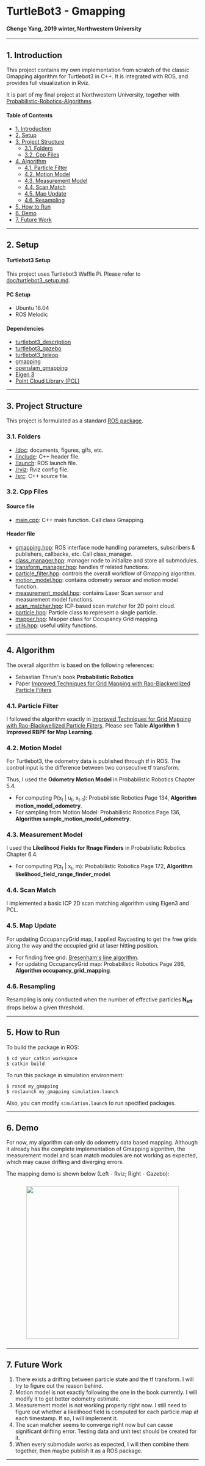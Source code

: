 # TurtleBot3 - Gmapping
#### Chenge Yang, 2019 winter, Northwestern University

-----------------------------------------------------------------------------------------
## 1. Introduction
This project contains my own implementation from scratch of the classic Gmapping algorithm for Turtlebot3 in C++. It is integrated with ROS, and provides full visualization in Rviz.

It is part of my final project at Northwestern University, together with [Probabilistic-Robotics-Algorithms](https://github.com/ChengeYang/Probabilistic-Robotics-Algorithms).

#### Table of Contents
- [1. Introduction](#1-Introduction)
- [2. Setup](#2-Setup)
- [3. Project Structure](#3-Project-Structure)
  - [3.1. Folders](#31-Folders)
  - [3.2. Cpp Files](#32-Cpp-Files)
- [4. Algorithm](#4-Algorithm)
  - [4.1. Particle Filter](#41-Particle-Filter)
  - [4.2. Motion Model](#42-Motion-Model)
  - [4.3. Measurement Model](#43-Measurement-Model)
  - [4.4. Scan Match](#44-Scan-Match)
  - [4.5. Map Update](#45-Map-Update)
  - [4.6. Resampling](#46-Resampling)
- [5. How to Run](#5-How-to-Run)
- [6. Demo](#6-Demo)
- [7. Future Work](#7-Future-Work)

-----------------------------------------------------------------------------------------
## 2. Setup

#### Turtlebot3 Setup
This project uses Turtlebot3 Waffle Pi. Please refer to [doc/turtlebot3_setup.md](doc/turtlebot3_setup.md).

#### PC Setup
* Ubuntu 18.04
* ROS Melodic

#### Dependencies
* [turtlebot3_description](http://wiki.ros.org/turtlebot3_description)
* [turtlebot3_gazebo](http://wiki.ros.org/turtlebot3_gazebo)
* [turtlebot3_teleop](http://wiki.ros.org/turtlebot3_teleop)
* [gmapping](http://wiki.ros.org/gmapping)
* [openslam_gmapping](http://wiki.ros.org/openslam_gmapping)
* [Eigen 3](https://eigen.tuxfamily.org/dox-devel/index.html)
* [Point Cloud Library (PCL)](http://pointclouds.org/)

-----------------------------------------------------------------------------------------
## 3. Project Structure
This project is formulated as a standard [ROS package](http://wiki.ros.org/Packages#Common_Files_and_Directories).

### 3.1. Folders
* [/doc](doc/): documents, figures, gifs, etc.
* [/include](include/): C++ header file.
* [/launch](launch/): ROS launch file.
* [/rviz](rviz/): Rviz config file.
* [/src](src/): C++ source file.

### 3.2. Cpp Files

#### Source file
* [main.cpp](src/main.cpp): C++ main function. Call class Gmapping.

#### Header file
* [gmapping.hpp](include/my_gmapping/gmapping.hpp): ROS interface node handling parameters, subscribers & publishers, callbacks, etc. Call class_manager.
* [class_manager.hpp](include/my_gmapping/class_manager.hpp): manager node to initialize and store all submodules.
* [transform_manager.hpp](include/my_gmapping/transform_manager.hpp): handles tf related functions.
* [particle_filter.hpp](include/my_gmapping/particle_filter.hpp): controls the overall workflow of Gmapping algorithm.
* [motion_model.hpp](include/my_gmapping/motion_model.hpp): contains odometry sensor and motion model function.
* [measurement_model.hpp](include/my_gmapping/measurement_model.hpp): contains Laser Scan sensor and measurement model functions.
* [scan_matcher.hpp](include/my_gmapping/scan_matcher.hpp): ICP-based scan matcher for 2D point cloud.
* [particle.hpp](include/my_gmapping/particle.hpp): Particle class to represent a single particle.
* [mapper.hpp](include/my_gmapping/mapper.hpp): Mapper class for Occupancy Grid mapping.
* [utils.hpp](include/my_gmapping/utils.hpp): useful utility functions.

-----------------------------------------------------------------------------------------
## 4. Algorithm
The overall algorithm is based on the following references:
* Sebastian Thrun's book **Probabilistic Robotics**
* Paper [Improved Techniques for Grid Mapping with Rao-Blackwellized Particle Filters](http://www2.informatik.uni-freiburg.de/~stachnis/pdf/grisetti07tro.pdf)

### 4.1. Particle Filter
I followed the algorithm exactly in [Improved Techniques for Grid Mapping with Rao-Blackwellized Particle Filters](http://www2.informatik.uni-freiburg.de/~stachnis/pdf/grisetti07tro.pdf). Please see Table **Algorithm 1 Improved RBPF for Map Learning**.

### 4.2. Motion Model
For Turtlebot3, the odometry data is published through tf in ROS. The control input is the difference between two consecutive tf transform.

Thus, I used the **Odometry Motion Model** in Probabilistic Robotics Chapter 5.4.
* For computing P(x<sub>t</sub> | u<sub>t</sub>, x<sub>t-1</sub>): Probabilistic Robotics Page 134, **Algorithm motion_model_odometry**.
* For sampling from Motion Model: Probabilistic Robotics Page 136, **Algorithm sample_motion_model_odometry**.

### 4.3. Measurement Model
I used the **Likelihood Fields for Rnage Finders** in Probabilistic Robotics Chapter 6.4.
* For computing P(z<sub>t</sub> | x<sub>t</sub>, m): Probabilistic Robotics Page 172, **Algorithm likelihood_field_range_finder_model**.

### 4.4. Scan Match
I implemented a basic ICP 2D scan matching algorithm using Eigen3 and PCL.

### 4.5. Map Update
For updating OccupancyGrid map, I applied Raycasting to get the free grids along the way and the occupied grid at laser hitting position.
* For finding free grid: [Bresenham's line algorithm](https://en.wikipedia.org/wiki/Bresenham%27s_line_algorithm).
* For updating OccupancyGrid map: Probabilistic Robotics Page 286, **Algorithm occupancy_grid_mapping**.

### 4.6. Resampling
Resampling is only conducted when the number of effective particles **N<sub>eff</sub>** drops below a given threshold.

-----------------------------------------------------------------------------------------
## 5. How to Run
To build the package in ROS:
```
$ cd your_catkin_workspace
$ catkin build
```

To run this package in simulation environment:
```
$ roscd my_gmapping
$ roslaunch my_gmapping simulation.launch
```

Also, you can modify `simulation.launch` to run specified packages.

-----------------------------------------------------------------------------------------
## 6. Demo
For now, my algorithm can only do odometry data based mapping. Although it already has the complete implementation of Gmapping algorithm, the measurement model and scan match modules are not working as expected, which may cause drifting and diverging errors.

The mapping demo is shown below (Left - Rviz; Right - Gazebo):

<p align = "center">
  <img src = "doc/mapping_with_odometry_only.gif" height = "400px" style="margin:10px 10px">
</p>

-----------------------------------------------------------------------------------------
## 7. Future Work
1. There exists a drifting between particle state and the tf transform. I will try to figure out the reason behind.
2. Motion model is not exactly following the one in the book currently. I will modify it to get better odometry estimate.
3. Measurement model is not working properly right now. I still need to figure out whether a likelihood field is computed for each particle map at each timestamp. If so, I will implement it.
4. The scan matcher seems to converge right now but can cause significant drifting error. Testing data and unit test should be created for it.
5. When every submodule works as expected, I will then combine them together, then maybe publish it as a ROS package.

-----------------------------------------------------------------------------------------
